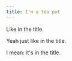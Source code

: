 ```yaml
---
title: I'm a tea pot
---
```


Like in the title.

Yeah just like in the title.

I mean: it's in the title.
